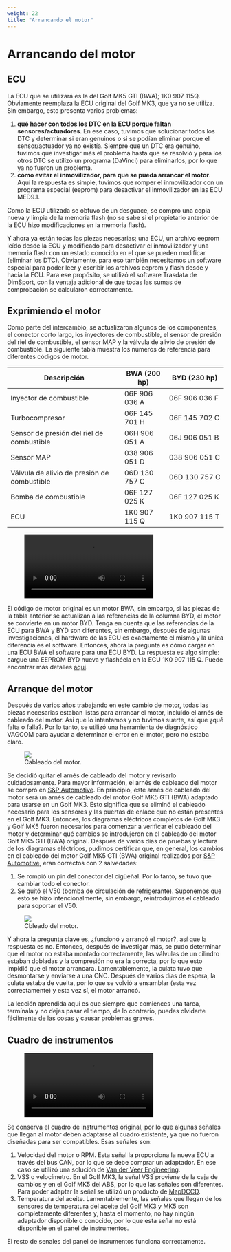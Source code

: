 ```yaml
---
weight: 22
title: "Arrancando el motor"
---
```


# Arrancando del motor

## ECU

La ECU que se utilizará es la del Golf MK5 GTI (BWA); 1K0 907 115Q. Obviamente reemplaza la ECU original del Golf MK3, que ya no se utiliza. Sin embargo, esto presenta varios problemas:

1. **qué hacer con todos los DTC en la ECU porque faltan sensores/actuadores**. En ese caso, tuvimos que solucionar todos los DTC y determinar si eran genuinos o si se podían eliminar porque el sensor/actuador ya no existía. Siempre que un DTC era genuino, tuvimos que investigar más el problema hasta que se resolvió y para los otros DTC se utilizó un programa (DaVinci) para eliminarlos, por lo que ya no fueron un problema.
2. **cómo evitar el inmovilizador, para que se pueda arrancar el motor**. Aquí la respuesta es simple, tuvimos que romper el inmovilizador con un programa especial (eeprom) para desactivar el inmovilizador en las ECU MED9.1.

Como la ECU utilizada se obtuvo de un desguace, se compró una copia nueva y limpia de la memoria flash (no se sabe si el propietario anterior de la ECU hizo modificaciones en la memoria flash).

Y ahora ya están todas las piezas necesarias; una ECU, un archivo eeprom leído desde la ECU y modificado para desactivar el inmovilizador y una memoria flash con un estado conocido en el que se pueden modificar (eliminar los DTC). Obviamente, para eso también necesitamos un software especial para poder leer y escribir los archivos eeprom y flash desde y hacia la ECU. Para ese propósito, se utilizó el software Trasdata de DimSport, con la ventaja adicional de que todas las sumas de comprobación se calcularon correctamente.

## Exprimiendo el motor

Como parte del intercambio, se actualizaron algunos de los componentes, el conector corto largo, los inyectores de combustible, el sensor de presión del riel de combustible, el sensor MAP y la válvula de alivio de presión de combustible. La siguiente tabla muestra los números de referencia para diferentes códigos de motor.

| Descripción                                 | BWA (200 hp)  | BYD (230 hp)  |
|---------------------------------------------|---------------|---------------|
| Inyector de combustible                     | 06F 906 036 A | 06F 906 036 F |
| Turbocompresor                              | 06F 145 701 H | 06F 145 702 C |
| Sensor de presión del riel de combustible   | 06H 906 051 A | 06J 906 051 B |
| Sensor MAP                                  | 038 906 051 D | 038 906 051 C |
| Válvula de alivio de presión de combustible | 06D 130 757 C | 06D 130 757 C |
| Bomba de combustible                        | 06F 127 025 K | 06F 127 025 K |
| ECU                                         | 1K0 907 115 Q | 1K0 907 115 T |

<figure><video controls><source src="/images/start-engine-01.webm" type="video/webm"></video></figure>

El código de motor original es un motor BWA, sin embargo, si las piezas de la tabla anterior se actualizan a las referencias de la columna BYD, el motor se convierte en un motor BYD. Tenga en cuenta que las referencias de la ECU para BWA y BYD son diferentes, sin embargo, después de algunas investigaciones, el hardware de las ECU es exactamente el mismo y la única diferencia es el software. Entonces, ahora la pregunta es cómo cargar en una ECU BWA el software para una ECU BYD. La respuesta es algo simple: cargue una EEPROM BYD nueva y flashéela en la ECU 1K0 907 115 Q. Puede encontrar más detalles [aquí](https://www.vwvortex.com/threads/software-advise-needed-for-bwa-engine-with-k04-turbo-s3-injectors.7912113).

## Arranque del motor

Después de varios años trabajando en este cambio de motor, todas las piezas necesarias estaban listas para arrancar el motor, incluido el arnés de cableado del motor. Así que lo intentamos y no tuvimos suerte, así que ¿qué falta o falla?. Por lo tanto, se utilizó una herramienta de diagnóstico VAGCOM para ayudar a determinar el error en el motor, pero no estaba claro.
<figure><img src="/images/intro-engine-wiring.jpg" class="thumb-img"><figcaption>Cableado del motor.</figcaption></figure>

Se decidió quitar el arnés de cableado del motor y revisarlo cuidadosamente. Para mayor información, el arnés de cableado del motor se compró en [S&P Automotive](https://s-pautomotive.com/). En principio, este arnés de cableado del motor será un arnés de cableado del motor Golf MK5 GTI (BWA) adaptado para usarse en un Golf MK3. Esto significa que se eliminó el cableado necesario para los sensores y las puertas de enlace que no están presentes en el Golf MK3. Entonces, los diagramas eléctricos completos de Golf MK3 y Golf MK5 fueron necesarios para comenzar a verificar el cableado del motor y determinar qué cambios se introdujeron en el cableado del motor Golf MK5 GTI (BWA) original. Después de varios días de pruebas y lectura de los diagramas eléctricos, pudimos certificar que, en general, los cambios en el cableado del motor Golf MK5 GTI (BWA) original realizados por [S&P Automotive](https://s-pautomotive.com/), eran correctos con 2 salvedades:

1. Se rompió un pin del conector del cigüeñal. Por lo tanto, se tuvo que cambiar todo el conector.
2. Se quitó el V50 (bomba de circulación de refrigerante). Suponemos que esto se hizo intencionalmente, sin embargo, reintrodujimos el cableado para soportar el V50.
<figure><img src="/images/intro-engine-rebuild.jpg" class="thumb-img"><figcaption>Cbleado del motor.</figcaption></figure>

Y ahora la pregunta clave es, ¿funcionó y arrancó el motor?, así que la respuesta es no. Entonces, después de investigar más, se pudo determinar que el motor no estaba montado correctamente, las válvulas de un cilindro estaban dobladas y la compresión no era la correcta, por lo que esto impidió que el motor arrancara. Lamentablemente, la culata tuvo que desmontarse y enviarse a una CNC. Después de varios días de espera, la culata estaba de vuelta, por lo que se volvió a ensamblar (esta vez correctamente) y esta vez sí, el motor arrancó.

La lección aprendida aquí es que siempre que comiences una tarea, termínala y no dejes pasar el tiempo, de lo contrario, puedes olvidarte fácilmente de las cosas y causar problemas graves.

## Cuadro de instrumentos
<figure><video controls><source src="/images/start-engine-02.webm" type="video/webm"></video></figure>

Se conserva el cuadro de instrumentos original, por lo que algunas señales que llegan al motor deben adaptarse al cuadro existente, ya que no fueron diseñadas para ser compatibles. Esas señales son:

1. Velocidad del motor o RPM. Esta señal la proporciona la nueva ECU a través del bus CAN, por lo que se debe comprar un adaptador. En ese caso se utilizó una solución de [Van der Veer Engineering](https://www.vdveer-engineering.nl/en/products/can-controller/can-controller-overview).
2. VSS o velocímetro. En el Golf MK3, la señal VSS proviene de la caja de cambios y en el Golf MK5 del ABS, por lo que las señales son diferentes. Para poder adaptar la señal se utilizó un producto de [MapDCCD](https://mapdccd.com/vss.html). 
3. Temperatura del aceite. Lamentablemente, las señales que llegan de los sensores de temperatura del aceite del Golf MK3 y MK5 son completamente diferentes y, hasta el momento, no hay ningún adaptador disponible o conocido, por lo que esta señal no está disponible en el panel de instrumentos.

El resto de senales del panel de insrumentos funciona correctamente.
